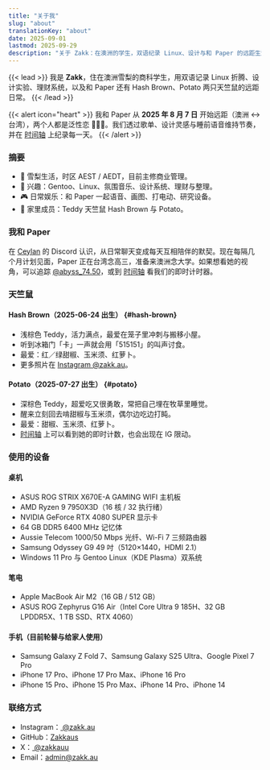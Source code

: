 ```yaml
---
title: "关于我"
slug: "about"
translationKey: "about"
date: 2025-09-01
lastmod: 2025-09-29
description: "关于 Zakk：在澳洲的学生，双语纪录 Linux、设计与和 Paper 的远距生活。"
---
```


{{< lead >}}
我是 **Zakk**，住在澳洲雪梨的商科学生，用双语记录 Linux 折腾、设计实验、理财系统，以及和 Paper 还有 Hash Brown、Potato 两只天竺鼠的远距日常。
{{< /lead >}}

{{< alert icon="heart" >}}
我和 Paper 从 **2025 年 8 月 7 日** 开始远距（澳洲 ↔ 台湾），两个人都是泛性恋 🩷💛🩵。我们透过歌单、设计灵感与睡前语音维持节奏，并在 [时间轴](/zh-cn/timeline/#couple) 上纪录每一天。
{{< /alert >}}

### 摘要
- 📍 雪梨生活，时区 AEST / AEDT，目前主修商业管理。
- 🧠 兴趣：Gentoo、Linux、氛围音乐、设计系统、理财与整理。
- 🎮 日常娱乐：和 Paper 一起语音、画图、打电动、研究设备。
- 🐹 家里成员：Teddy 天竺鼠 Hash Brown 与 Potato。

### 我和 Paper
在 [Ceylan](https://www.youtube.com/@xilanceylan) 的 Discord 认识，从日常聊天变成每天互相陪伴的默契。现在每隔几个月计划见面，Paper 正在台湾念高三，准备来澳洲念大学。如果想看她的视角，可以追踪 [@abyss_74.50](https://www.instagram.com/abyss_74.50/)，或到 [时间轴](/zh-cn/timeline/#couple) 看我们的即时计时器。

### 天竺鼠
#### Hash Brown（2025-06-24 出生） {#hash-brown}
- 浅棕色 Teddy，活力满点，最爱在笼子里冲刺与搬移小屋。
- 听到冰箱门「卡」一声就会用「515151」的叫声讨食。
- 最爱：红／绿甜椒、玉米须、红萝卜。
- 更多照片在 [Instagram @zakk.au](https://www.instagram.com/zakk.au/)。

#### Potato（2025-07-27 出生） {#potato}
- 深棕色 Teddy，超爱吃又很勇敢，常把自己埋在牧草里睡觉。
- 醒来立刻回去啃甜椒与玉米须，偶尔边吃边打盹。
- 最爱：甜椒、玉米须、红萝卜。
- [时间轴](/zh-cn/timeline/#potato) 上可以看到她的即时计数，也会出现在 IG 限动。

### 使用的设备
#### 桌机
- ASUS ROG STRIX X670E-A GAMING WIFI 主机板
- AMD Ryzen 9 7950X3D（16 核 / 32 执行绪）
- NVIDIA GeForce RTX 4080 SUPER 显示卡
- 64 GB DDR5 6400 MHz 记忆体
- Aussie Telecom 1000/50 Mbps 光纤、Wi-Fi 7 三频路由器
- Samsung Odyssey G9 49 吋（5120×1440，HDMI 2.1）
- Windows 11 Pro 与 Gentoo Linux（KDE Plasma）双系统

#### 笔电
- Apple MacBook Air M2（16 GB / 512 GB）
- ASUS ROG Zephyrus G16 Air（Intel Core Ultra 9 185H、32 GB LPDDR5X、1 TB SSD、RTX 4060）

#### 手机（目前轮替与给家人使用）
- Samsung Galaxy Z Fold 7、Samsung Galaxy S25 Ultra、Google Pixel 7 Pro
- iPhone 17 Pro、iPhone 17 Pro Max、iPhone 16 Pro
- iPhone 15 Pro、iPhone 15 Pro Max、iPhone 14 Pro、iPhone 14

### 联络方式
- Instagram：[ @zakk.au ](https://www.instagram.com/zakk.au/)
- GitHub：[Zakkaus](https://github.com/Zakkaus)
- X：[ @zakkauu ](https://x.com/zakkauu)
- Email：[admin@zakk.au](mailto:admin@zakk.au)